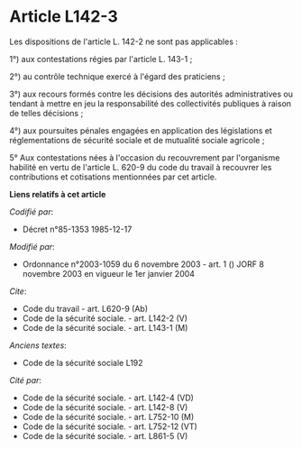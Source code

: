 # Article L142-3

Les dispositions de l'article L. 142-2 ne sont pas applicables :

1°) aux contestations régies par l'article L. 143-1 ; 

2°) au contrôle technique exercé à l'égard des praticiens ; 

3°) aux recours formés contre les décisions des autorités administratives ou tendant à mettre en jeu la responsabilité des
collectivités publiques à raison de telles décisions ; 

4°) aux poursuites pénales engagées en application des législations et réglementations de sécurité sociale et de mutualité
sociale agricole ;

5° Aux contestations nées à l'occasion du recouvrement par l'organisme habilité en vertu de l'article L. 620-9 du code du
travail à recouvrer les contributions et cotisations mentionnées par cet article.

**Liens relatifs à cet article**

_Codifié par_:

  - Décret n°85-1353 1985-12-17

_Modifié par_:

  - Ordonnance n°2003-1059 du 6 novembre 2003 - art. 1 () JORF 8 novembre 2003 en vigueur le 1er janvier 2004

_Cite_:

  - Code du travail - art. L620-9 (Ab)
  - Code de la sécurité sociale. - art. L142-2 (V)
  - Code de la sécurité sociale. - art. L143-1 (M)

_Anciens textes_:

  - Code de la sécurité sociale L192

_Cité par_:

  - Code de la sécurité sociale. - art. L142-4 (VD)
  - Code de la sécurité sociale. - art. L142-8 (V)
  - Code de la sécurité sociale. - art. L752-10 (M)
  - Code de la sécurité sociale. - art. L752-12 (VT)
  - Code de la sécurité sociale. - art. L861-5 (V)
